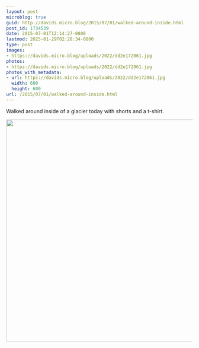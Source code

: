 ```yaml
---
layout: post
microblog: true
guid: http://davids.micro.blog/2015/07/01/walked-around-inside.html
post_id: 1734539
date: 2015-07-01T12:14:27-0800
lastmod: 2025-01-29T02:28:34-0800
type: post
images:
- https://davids.micro.blog/uploads/2022/dd2e172061.jpg
photos:
- https://davids.micro.blog/uploads/2022/dd2e172061.jpg
photos_with_metadata:
- url: https://davids.micro.blog/uploads/2022/dd2e172061.jpg
  width: 600
  height: 600
url: /2015/07/01/walked-around-inside.html
---
```

Walked around inside of a glacier today with shorts and a t-shirt.

<img src="/uploads/2022/dd2e172061.jpg" width="600" height="600" alt="">
